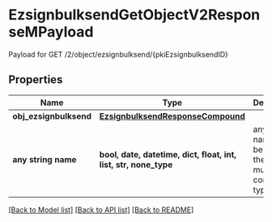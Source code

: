 # EzsignbulksendGetObjectV2ResponseMPayload

Payload for GET /2/object/ezsignbulksend/{pkiEzsignbulksendID}

## Properties
Name | Type | Description | Notes
------------ | ------------- | ------------- | -------------
**obj_ezsignbulksend** | [**EzsignbulksendResponseCompound**](EzsignbulksendResponseCompound.md) |  | 
**any string name** | **bool, date, datetime, dict, float, int, list, str, none_type** | any string name can be used but the value must be the correct type | [optional]

[[Back to Model list]](../README.md#documentation-for-models) [[Back to API list]](../README.md#documentation-for-api-endpoints) [[Back to README]](../README.md)


